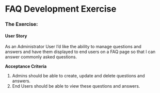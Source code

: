 # FAQ Development Exercise

### The Exercise:

#### **User Story** 
As an Administrator User I’d like the ability to manage questions
and answers and have them displayed to end users on a FAQ
page so that I can answer commonly asked questions.

**Acceptance Criteria**
1. Admins should be able to create, update and delete questions and answers.
2. End Users should be able to view these questions and answers.
